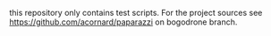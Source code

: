 this repository only contains test scripts. For the project sources see https://github.com/acornard/paparazzi on bogodrone branch.
